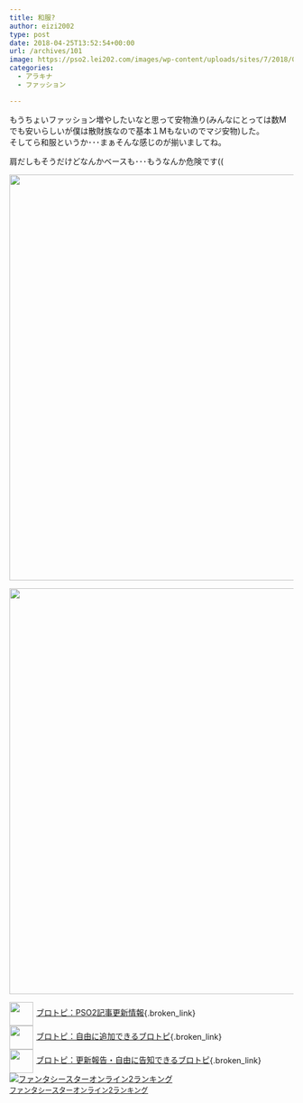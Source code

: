 ```yaml
---
title: 和服?
author: eizi2002
type: post
date: 2018-04-25T13:52:54+00:00
url: /archives/101
image: https://pso2.lei202.com/images/wp-content/uploads/sites/7/2018/04/pso20180425_223628_001.png
categories:
  - アラキナ
  - ファッション

---
```

もうちょいファッション増やしたいなと思って安物漁り(みんなにとっては数Mでも安いらしいが僕は散財族なので基本１Mもないのでマジ安物)した。  
そしてら和服というか･･･まぁそんな感じのが揃いましてね。

肩だしもそうだけどなんかベースも･･･もうなんか危険です((

<a href="https://pso2.lei202.com/images/wp-content/uploads/sites/7/2018/04/pso20180425_223628_001.png" rel="lightbox[101]"><img loading="lazy" class="alignnone wp-image-102 size-full" src="https://pso2.lei202.com/images/wp-content/uploads/sites/7/2018/04/pso20180425_223628_001.png" alt="" width="1280" height="720" srcset="https://pso2.lei202.com/images/wp-content/uploads/sites/7/2018/04/pso20180425_223628_001.png 1280w, https://pso2.lei202.com/images/wp-content/uploads/sites/7/2018/04/pso20180425_223628_001-300x169.png 300w, https://pso2.lei202.com/images/wp-content/uploads/sites/7/2018/04/pso20180425_223628_001-768x432.png 768w, https://pso2.lei202.com/images/wp-content/uploads/sites/7/2018/04/pso20180425_223628_001-1024x576.png 1024w" sizes="(max-width: 1280px) 100vw, 1280px" /></a>

<a href="https://pso2.lei202.com/images/wp-content/uploads/sites/7/2018/04/pso20180425_223647_002.png" rel="lightbox[101]"><img loading="lazy" class="alignnone wp-image-103 size-full" src="https://pso2.lei202.com/images/wp-content/uploads/sites/7/2018/04/pso20180425_223647_002.png" alt="" width="1280" height="720" srcset="https://pso2.lei202.com/images/wp-content/uploads/sites/7/2018/04/pso20180425_223647_002.png 1280w, https://pso2.lei202.com/images/wp-content/uploads/sites/7/2018/04/pso20180425_223647_002-300x169.png 300w, https://pso2.lei202.com/images/wp-content/uploads/sites/7/2018/04/pso20180425_223647_002-768x432.png 768w, https://pso2.lei202.com/images/wp-content/uploads/sites/7/2018/04/pso20180425_223647_002-1024x576.png 1024w" sizes="(max-width: 1280px) 100vw, 1280px" /></a>

[<img style="width: 3em !important; height: 3em !important; vertical-align: middle; margin-right: .4em;" src="https://blogcircle.jp/thumb/commu/163/1" />ブロトピ：PSO2記事更新情報][1]{.broken_link}  
[<img style="width: 3em !important; height: 3em !important; vertical-align: middle; margin-right: .4em;" src="https://blogcircle.jp/thumb/commu/583/3" />ブロトピ：自由に追加できるブロトピ][2]{.broken_link}  
[<img style="width: 3em !important; height: 3em !important; vertical-align: middle; margin-right: .4em;" src="https://blogcircle.jp/thumb/commu/677/2" />ブロトピ：更新報告・自由に告知できるブロトピ][3]{.broken_link}  
<a href="//blog.with2.net/link/?1901224:2510" target="_blank"><img src="https://blog.with2.net/img/banner/c/banner_1/br_c_2510_1.gif" title="ファンタシースターオンライン2ランキング" /></a>  
<a href="//blog.with2.net/link/?1901224:2510" target="_blank" style="font-size: 0.9em;">ファンタシースターオンライン2ランキング</a>

 [1]: https://blogcircle.jp/commu/163/topic/2
 [2]: https://blogcircle.jp/commu/583/topic/6
 [3]: https://blogcircle.jp/commu/677/topic/3